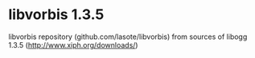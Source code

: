 

libvorbis 1.3.5
===============

libvorbis repository (github.com/lasote/libvorbis) from sources of libogg 1.3.5 (http://www.xiph.org/downloads/)



